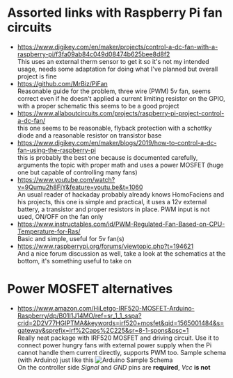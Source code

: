 
# Assorted links with Raspberry Pi fan circuits
- https://www.digikey.com/en/maker/projects/control-a-dc-fan-with-a-raspberry-pi/f3fa09ab84c049d08474b625bee8d8f2<br>
  This uses an external therm sensor to get it so it's not my intended usage, needs some adaptation for doing what I've
  planned but overall project is fine
- https://github.com/MrBiz/PiFan<br>
  Reasonable guide for the problem, three wire (PWM) 5v fan, seems correct even if he doesn't applied a current limiting
  resistor on the GPIO, with a proper schematic this seems to be a good project
- https://www.allaboutcircuits.com/projects/raspberry-pi-project-control-a-dc-fan/<br>
  this one seems to be reasonable, flyback protection with a schottky diode and a reasonable resistor on transistor base
- https://www.digikey.com/en/maker/blogs/2019/how-to-control-a-dc-fan-using-the-raspberry-pi<br>
  this is probably the best one because is documented carefully, arguments the topic with proper math and uses a power MOSFET
  (huge one but capable of controlling many fans)
- https://www.youtube.com/watch?v=9Qumu2h8FjY&feature=youtu.be&t=1060<br>
  An usual reader of hackaday probably already knows HomoFaciens and his projects, this one is simple and practical, it uses a
  12v external battery, a transistor and proper resistors in place. PWM input is not used, ON/OFF on the fan only
- https://www.instructables.com/id/PWM-Regulated-Fan-Based-on-CPU-Temperature-for-Ras/<br>
  Basic and simple, useful for 5v fan(s)
- https://www.raspberrypi.org/forums/viewtopic.php?t=194621<br>
  And a nice forum discussion as well, take a look at the schematics at the bottom, it's something useful to take on

# Power MOSFET alternatives
- https://www.amazon.com/HiLetgo-IRF520-MOSFET-Arduino-Raspberry/dp/B01I1J14MO/ref=sr_1_1_sspa?crid=2D2V77HGIPTMA&keywords=irf520+mosfet&qid=1565001484&s=gateway&sprefix=irf%2Caps%2C225&sr=8-1-spons&psc=1<br>
  Really neat package with IRF520 MOSFET and driving circuit. Use it to connect power hungry fans with external power supply when the Pi cannot handle them current directly, supports PWM too. Sample schema (with Arduino) just like this ![Arduino Sample Schema](http://hobbycomponents.com/images/forum/IFR520_MOSFET_Module_DC_Motor_Example.png)<br>
  On the controller side _Signal_ and _GND_ pins are **required**, _Vcc_ **is not**
